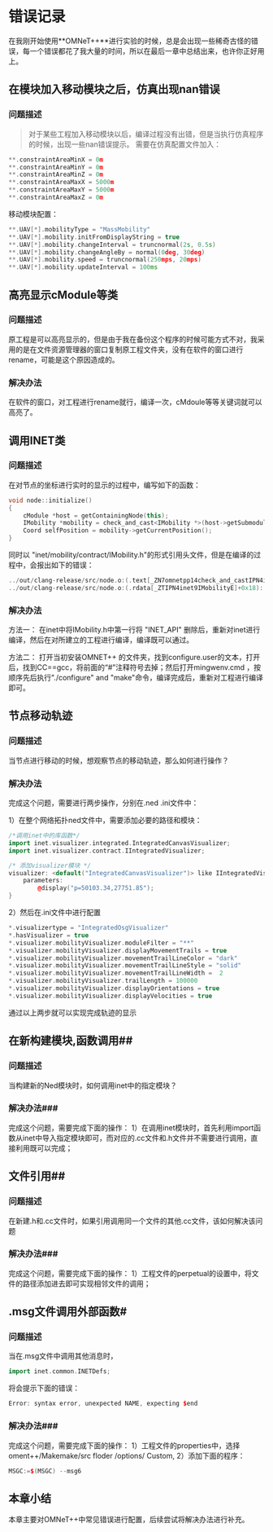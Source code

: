 # 错误记录 #

在我刚开始使用**OMNeT++**进行实验的时候，总是会出现一些稀奇古怪的错误，每一个错误都花了我大量的时间，所以在最后一章中总结出来，也许你正好用上。

## 在模块加入移动模块之后，仿真出现nan错误 ##

### 问题描述 ###

>对于某些工程加入移动模块以后，编译过程没有出错，但是当执行仿真程序的时候，出现一些nan错误提示。
需要在仿真配置文件加入：

```C++
**.constraintAreaMinX = 0m
**.constraintAreaMinY = 0m
**.constraintAreaMinZ = 0m
**.constraintAreaMaxX = 5000m
**.constraintAreaMaxY = 5000m
**.constraintAreaMaxZ = 0m
```

移动模块配置：

```C++
**.UAV[*].mobilityType = "MassMobility"
**.UAV[*].mobility.initFromDisplayString = true
**.UAV[*].mobility.changeInterval = truncnormal(2s, 0.5s)
**.UAV[*].mobility.changeAngleBy = normal(0deg, 30deg)
**.UAV[*].mobility.speed = truncnormal(250mps, 20mps)
**.UAV[*].mobility.updateInterval = 100ms
```

## 高亮显示cModule等类 ##

### 问题描述 ###

原工程是可以高亮显示的，但是由于我在备份这个程序的时候可能方式不对，我采用的是在文件资源管理器的窗口复制原工程文件夹，没有在软件的窗口进行rename，可能是这个原因造成的。

### 解决办法 ###

在软件的窗口，对工程进行rename就行，编译一次，cMdoule等等关键词就可以高亮了。

## 调用INET类 ##

### 问题描述 ###

在对节点的坐标进行实时的显示的过程中，编写如下的函数：

```C++
void node::initialize()
{
    cModule *host = getContainingNode(this);
    IMobility *mobility = check_and_cast<IMobility *>(host->getSubmodule("mobility"));
    Coord selfPosition = mobility->getCurrentPosition();
}
```

同时以 "inet/mobility/contract/IMobility.h"的形式引用头文件，但是在编译的过程中，会报出如下的错误：

```C++
../out/clang-release/src/node.o:(.text[_ZN7omnetpp14check_and_castIPN4inet9IMobilityENS_7cModuleEEET_PT0_]+0x18): undefined reference to `__imp__ZTIN4inet9IMobilityE'
../out/clang-release/src/node.o:(.rdata[_ZTIPN4inet9IMobilityE]+0x18): undefined reference to `typeinfo for inet::IMobility'
```

### 解决办法 ###

方法一：
在inet中将IMobility.h中第一行将 "INET_API" 删除后，重新对inet进行编译，然后在对所建立的工程进行编译，编译既可以通过。

方法二：
打开当初安装OMNET++ 的文件夹，找到configure.user的文本，打开后，找到CC==gcc，将前面的“#”注释符号去掉；然后打开mingwenv.cmd
，按顺序先后执行"./configure" and "make"命令，编译完成后，重新对工程进行编译即可。

## 节点移动轨迹 ##

### 问题描述 ###

当节点进行移动的时候，想观察节点的移动轨迹，那么如何进行操作？

### 解决办法 ###

完成这个问题，需要进行两步操作，分别在.ned .ini文件中：

1）在整个网络拓扑ned文件中，需要添加必要的路径和模块：

```C++
/*调用inet中的库函数*/
import inet.visualizer.integrated.IntegratedCanvasVisualizer;
import inet.visualizer.contract.IIntegratedVisualizer;

/* 添加visualizer模块 */
visualizer: <default("IntegratedCanvasVisualizer")> like IIntegratedVisualizer if hasVisualizer() {
    parameters:
        @display("p=50103.34,27751.85");
}
```

2）然后在.ini文件中进行配置

```C++
*.visualizertype = "IntegratedOsgVisualizer"
*.hasVisualizer = true
*.visualizer.mobilityVisualizer.moduleFilter = "**"
*.visualizer.mobilityVisualizer.displayMovementTrails = true
*.visualizer.mobilityVisualizer.movementTrailLineColor = "dark"
*.visualizer.mobilityVisualizer.movementTrailLineStyle = "solid"
*.visualizer.mobilityVisualizer.movementTrailLineWidth =  2
*.visualizer.mobilityVisualizer.trailLength = 100000
*.visualizer.mobilityVisualizer.displayOrientations = true
*.visualizer.mobilityVisualizer.displayVelocities = true
```

通过以上两步就可以实现完成轨迹的显示
## 在新构建模块,函数调用##

### 问题描述 ###
当构建新的Ned模块时，如何调用inet中的指定模块？

### 解决办法###
完成这个问题，需要完成下面的操作：
1）在调用inet模块时，首先利用import函数从inet中导入指定模块即可，而对应的.cc文件和.h文件并不需要进行调用，直接利用既可以完成；


## 文件引用##

### 问题描述 ###
在新建.h和.cc文件时，如果引用调用同一个文件的其他.cc文件，该如何解决该问题

### 解决办法###
完成这个问题，需要完成下面的操作：
1）工程文件的perpetual的设置中，将文件的路径添加进去即可实现相邻文件的调用；


## .msg文件调用外部函数#

### 问题描述 ###
当在.msg文件中调用其他消息时，
```C++
import inet.common.INETDefs;
```
将会提示下面的错误：
```C++
Error: syntax error, unexpected NAME, expecting $end
```
### 解决办法###
完成这个问题，需要完成下面的操作：
1）工程文件的properties中，选择oment++/Makemake/src floder /options/ Custom,
2）添加下面的程序：
```C++
MSGC:=$(MSGC) --msg6
```

## 本章小结 ##

本章主要对OMNeT++中常见错误进行配置，后续尝试将解决办法进行补充。
